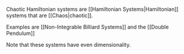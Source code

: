 Chaotic Hamiltonian systems are [[Hamiltonian Systems|Hamiltonian]] systems that are [[Chaos|chaotic]].

Examples are [[Non-Integrable Billiard Systems]] and the [[Double Pendulum]]

Note that these systems have even dimensionality. 
